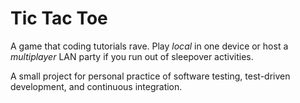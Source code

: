 # Tic Tac Toe

A game that coding tutorials rave. Play *local* in one device or host a *multiplayer* LAN party if you run out of sleepover activities.

A small project for personal practice of software testing, test-driven development, and continuous integration.